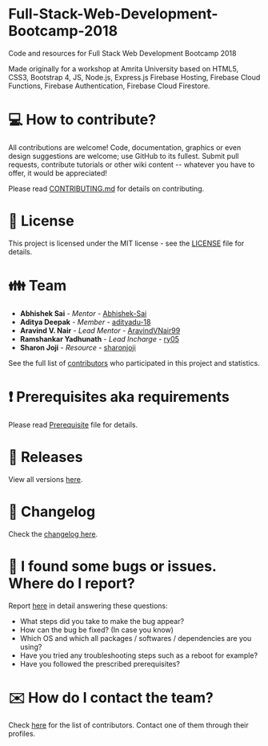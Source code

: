# Full-Stack-Web-Development-Bootcamp-2018

Code and resources for Full Stack Web Development Bootcamp 2018

Made originally for a workshop at Amrita University based on HTML5, CSS3, Bootstrap 4, JS, Node.js, Express.js Firebase Hosting, Firebase Cloud Functions, Firebase Authentication, Firebase Cloud Firestore.

# :computer: How to contribute?

All contributions are welcome! Code, documentation, graphics or even design suggestions are welcome; use GitHub to its fullest. Submit pull requests, contribute tutorials or other wiki content -- whatever you have to offer, it would be appreciated!

Please read [CONTRIBUTING.md](https://github.com/aravindvnair99/Full-Stack-Web-Development-Bootcamp-2018/blob/master/CONTRIBUTING.md) for details on contributing.

# :scroll: License

This project is licensed under the MIT license - see the [LICENSE](LICENSE) file for details.

# :family: Team

* **Abhishek Sai** - *Mentor* - [Abhishek-Sai](https://github.com/Abhishek-Sai)
* **Aditya Deepak** - *Member* - [adityadu-18](https://github.com/adityadu-18)
* **Aravind V. Nair** - *Lead Mentor* - [AravindVNair99](https://github.com/aravindvnair99)
* **Ramshankar Yadhunath** - *Lead Incharge* - [ry05](https://github.com/ry05)
* **Sharon Joji** - *Resource* - [sharonjoji](https://github.com/sharonjoji)

See the full list of [contributors](https://github.com/aravindvnair99/Full-Stack-Web-Development-Bootcamp-2018/graphs/contributors) who participated in this project and statistics.

# :heavy_exclamation_mark: Prerequisites aka requirements

Please read [Prerequisite](Prerequisite.md) file for details.

# :bookmark: Releases

View all versions [here](https://github.com/aravindvnair99/Full-Stack-Web-Development-Bootcamp-2018/releases).

# :scroll: Changelog

Check the [changelog here](https://github.com/aravindvnair99/Full-Stack-Web-Development-Bootcamp-2018/commits/master).

# :memo: I found some bugs or issues. Where do I report?

Report [here](https://github.com/aravindvnair99/Full-Stack-Web-Development-Bootcamp-2018/issues/new/choose) in detail answering these questions:

* What steps did you take to make the bug appear?
* How can the bug be fixed? (In case you know)
* Which OS and which all packages / softwares / dependencies are you using?
* Have you tried any troubleshooting steps such as a reboot for example?
* Have you followed the prescribed prerequisites?

# :envelope: How do I contact the team?

Check [here](https://github.com/aravindvnair99/Full-Stack-Web-Development-Bootcamp-2018/graphs/contributors) for the list of contributors. Contact one of them through their profiles.
